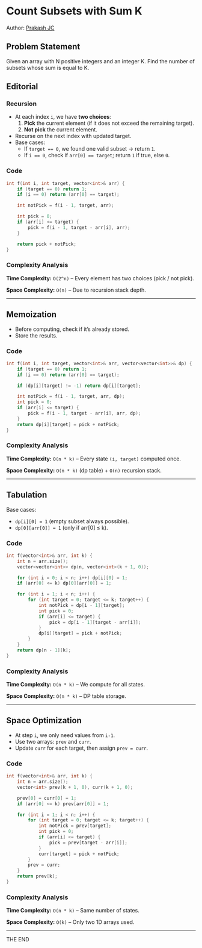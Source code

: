 # Count Subsets with Sum K

Author: [Prakash JC](https://prakash079513.github.io)

## Problem Statement

Given an array with N positive integers and an integer K. Find the number of subsets whose sum is equal to K.

## Editorial

### Recursion

- At each index `i`, we have **two choices**:
  1. **Pick** the current element (if it does not exceed the remaining target).
  2. **Not pick** the current element.
- Recurse on the next index with updated target.
- Base cases:
  - If `target == 0`, we found one valid subset → return `1`.
  - If `i == 0`, check if `arr[0] == target`; return `1` if true, else `0`.

### Code

```cpp
int f(int i, int target, vector<int>& arr) {
    if (target == 0) return 1;
    if (i == 0) return (arr[0] == target);

    int notPick = f(i - 1, target, arr);

    int pick = 0;
    if (arr[i] <= target) {
        pick = f(i - 1, target - arr[i], arr);
    }

    return pick + notPick;
}
```

### Complexity Analysis

**Time Complexity:** `O(2^n)` – Every element has two choices (pick / not pick).

**Space Complexity:** `O(n)` – Due to recursion stack depth.

---

## Memoization

- Before computing, check if it’s already stored.
- Store the results.

### Code

```cpp
int f(int i, int target, vector<int>& arr, vector<vector<int>>& dp) {
    if (target == 0) return 1;
    if (i == 0) return (arr[0] == target);

    if (dp[i][target] != -1) return dp[i][target];

    int notPick = f(i - 1, target, arr, dp);
    int pick = 0;
    if (arr[i] <= target) {
        pick = f(i - 1, target - arr[i], arr, dp);
    }
    return dp[i][target] = pick + notPick;
}
```

### Complexity Analysis

**Time Complexity:** `O(n * k)` – Every state `(i, target)` computed once.

**Space Complexity:** `O(n * k)` (dp table) + `O(n)` recursion stack.

---

## Tabulation

Base cases:

- `dp[i][0] = 1` (empty subset always possible).
- `dp[0][arr[0]] = 1` (only if arr[0] ≤ k).

### Code

```cpp
int f(vector<int>& arr, int k) {
    int n = arr.size();
    vector<vector<int>> dp(n, vector<int>(k + 1, 0));

    for (int i = 0; i < n; i++) dp[i][0] = 1;
    if (arr[0] <= k) dp[0][arr[0]] = 1;

    for (int i = 1; i < n; i++) {
        for (int target = 0; target <= k; target++) {
            int notPick = dp[i - 1][target];
            int pick = 0;
            if (arr[i] <= target) {
                pick = dp[i - 1][target - arr[i]];
            }
            dp[i][target] = pick + notPick;
        }
    }
    return dp[n - 1][k];
}
```

### Complexity Analysis

**Time Complexity:** `O(n * k)` – We compute for all states.

**Space Complexity:** `O(n * k)` – DP table storage.

---

## Space Optimization

- At step `i`, we only need values from `i-1`.
- Use two arrays: `prev` and `curr`.
- Update `curr` for each target, then assign `prev = curr`.

### Code

```cpp
int f(vector<int>& arr, int k) {
    int n = arr.size();
    vector<int> prev(k + 1, 0), curr(k + 1, 0);

    prev[0] = curr[0] = 1;
    if (arr[0] <= k) prev[arr[0]] = 1;

    for (int i = 1; i < n; i++) {
        for (int target = 0; target <= k; target++) {
            int notPick = prev[target];
            int pick = 0;
            if (arr[i] <= target) {
                pick = prev[target - arr[i]];
            }
            curr[target] = pick + notPick;
        }
        prev = curr;
    }
    return prev[k];
}
```

### Complexity Analysis

**Time Complexity:** `O(n * k)` – Same number of states.

**Space Complexity:** `O(k)` – Only two 1D arrays used.

---

THE END
